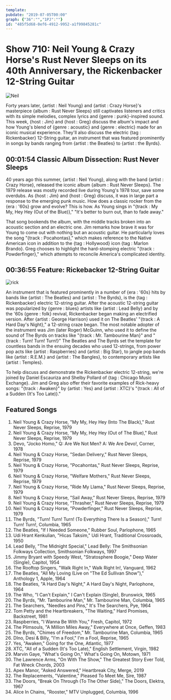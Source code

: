 ```yaml
---
template: 
pubdate: "2019-07-05T00:00"
graph: {"36":"","1PJ":""}
id: "485f5d68-0ef6-4912-9952-a1f99845281c"
---
```






# Show 710: Neil Young & Crazy Horse's Rust Never Sleeps on its 40th Anniversary, the Rickenbacker 12-String Guitar

![Neil](https://static.soundopinions.org/images/2019/rust_never_sleeps.png)

Forty years later, {artist : Neil Young} and {artist : Crazy Horse}'s masterpiece {album : Rust Never Sleeps} still captivates listeners and critics with its simple melodies, complex lyrics and {genre : punk}-inspired sound. This week, {host : Jim} and {host : Greg} discuss the album's impact and how Young's blend of {genre : acoustic} and {genre : electric} made for an iconic musical experience. They'll also discuss the electric {tag : Rickenbacker} 12-String guitar, an instrument that was featured prominently in songs by bands ranging from {artist : the Beatles} to {artist : the Byrds}.



## 00:01:54 Classic Album Dissection: Rust Never Sleeps

40 years ago this summer, {artist : Neil Young}, along with the band {artist : Crazy Horse}, released the iconic album {album : Rust Never Sleeps}. The 1979 release was mostly recorded live during Young's 1978 tour, save some overdubs. As {host : Jim} and {host : Greg} discuss, it was in large part a response to the emerging punk music. How does a classic rocker from the {era : '60s} grow and evolve? This is how. As Young sings in "{track : My My, Hey Hey (Out of the Blue)}," "It's better to burn out, than to fade away."

That song bookends the album, with the middle tracks broken into an acoustic section and an electric one. Jim remarks how brave it was for Young to come out with nothing but an acoustic guitar. He particularly loves the song "{track : Pocahontas}," which makes reference to the Native American icon in addition to the {tag : Hollywood} icon {tag : Marlon Brando}. Greg chooses to highlight the hard-stomping electric "{track : Powderfinger}," which attempts to reconcile America's complicated identity.



## 00:36:55 Feature: Rickebacker 12-String Guitar

![rick](https://static.soundopinions.org/assets/710/1PJ0.jpeg)

An instrument that is featured prominently in a number of {era : '60s} hits by bands like {artist : The Beatles} and {artist : The Byrds}, is the {tag : Rickenbacker} electric 12-string guitar. After the acoustic 12-string guitar was popularized by {genre : blues} artists like {artist : Lead Belly} and by the '60s {genre : folk} revival, Rickenbacker began making an electrified version. After {artist : George Harrison} used it on The Beatles' "{track : A Hard Day's Night}," a 12-string craze began. The most notable adopter of the instrument was Jim (later Roger) McGuinn, who used it to define the sound of The Byrds on tracks like "{track : Mr. Tambourine Man}" and "{track : Turn! Turn! Turn!}" The Beatles and The Byrds set the template for countless bands in the ensuing decades who used 12-strings, from power pop acts like {artist : Raspberries} and {artist : Big Star}, to jangle pop bands like {artist : R.E.M.} and {artist : The Bangles}, to contemporary artists like {artist : Temples}.

To help discuss and demonstrate the Rickenbacker electric 12-string, we're joined by Daniel Escauriza and Shelby Pollard of {tag : Chicago Music Exchange}. Jim and Greg also offer their favorite examples of Rick-heavy songs: "{track : Awaken}" by {artist : Yes} and {artist : XTC}'s "{track : All of a Sudden (It's Too Late)}."



## Featured Songs

1. Neil Young & Crazy Horse, "My My, Hey Hey (Into The Black)," Rust Never Sleeps, Reprise, 1979
2. Neil Young & Crazy Horse, "My My, Hey Hey (Out of The Blue)," Rust Never Sleeps, Reprise, 1979
3. Devo, "Jocko Homo," Q: Are We Not Men? A: We Are Devo!, Corner, 1978
4. Neil Young & Crazy Horse, "Sedan Delivery," Rust Never Sleeps, Reprise, 1979
5. Neil Young & Crazy Horse, "Pocahontas," Rust Never Sleeps, Reprise, 1979
6. Neil Young & Crazy Horse, "Welfare Mothers," Rust Never Sleeps, Reprise, 1979
7. Neil Young & Crazy Horse, "Ride My Llama," Rust Never Sleeps, Reprise, 1979
8. Neil Young & Crazy Horse, "Sail Away," Rust Never Sleeps, Reprise, 1979
9. Neil Young & Crazy Horse, "Thrasher," Rust Never Sleeps, Reprise, 1979
10. Neil Young & Crazy Horse, "Powderfinger," Rust Never Sleeps, Reprise, 1979
11. The Byrds, "Turn! Turn! Turn! (To Everything There Is a Season)," Turn! Turn! Turn!, Columbia, 1965
12. The Beatles, "If I Needed Someone," Rubber Soul, Parlophone, 1965
13. Udi Hrant Kenkulian, "Hicas Taksim," Udi Hrant, Traditional Crossroads, 1950
14. Lead Belly, "The Midnight Special," Lead Belly: The Smithsonian Folkways Collection, Smithsonian Folkways, 1997
15. Jimmy Bryant with Speedy West, "Stratosphere Boogie," Deep Water (Single), Capitol, 1954
16. The Rooftop Singers, "Walk Right In," Walk Right In!, Vanguard, 1962
17. The Beatles, "All My Loving (Live on "The Ed Sullivan Show")," Anthology 1, Apple, 1964
18. The Beatles, "A Hard Day's Night," A Hard Day's Night, Parlophone, 1964
19. The Who, "I Can't Explain," I Can't Explain (Single), Brunswick, 1965
20. The Byrds, "Mr. Tambourine Man," Mr. Tambourine Man, Columbia, 1965
21. The Searchers, "Needles and Pins," It's The Searchers, Pye, 1964
22. Tom Petty and the Heartbreakers, "The Waiting," Hard Promises, Backstreet, 1981
23. Raspberries, "I Wanna Be With You," Fresh, Capitol, 1972
24. The Plimsouls, "A Million Miles Away," Everywhere at Once, Geffen, 1983
25. The Byrds, "Chimes of Freedom," Mr. Tambourine Man, Columbia, 1965
26. DIno, Desi & Billy, "I'm a Fool," I'm a Fool, Reprise, 1965
27. Yes, "Awaken," Going for the One, Atlantic, 1977
28. XTC, "All of a Sudden (It's Too Late)," English Settlement, Virgin, 1982
29. Marvin Gaye, "What's Going On," What's Going On, Motown, 1971
30. The Lawrence Arms, "On With The Show," The Greatest Story Ever Told, Fat Wreck Chords, 2003
31. Apex Manor, "Asked Answered," Heartbreak City, Merge, 2019
32. The Replacements, "Valentine," Pleased To Meet Me, Sire, 1987
33. The Doors, "Break On Through (To The Other Side)," The Doors, Elektra, 1967
34. Alice In Chains, "Rooster," MTV Unplugged, Columbia, 1996